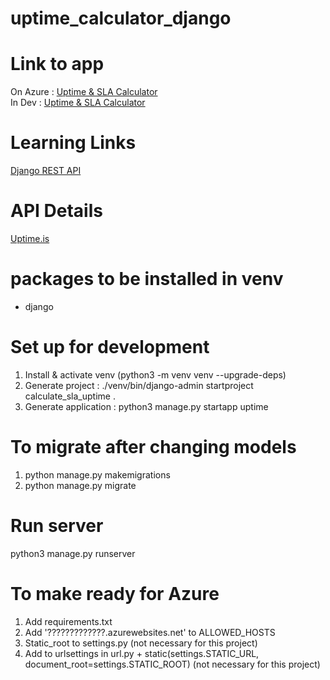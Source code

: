 # uptime_calculator_django

# Link to app
On Azure : [Uptime & SLA Calculator]()
<br/>
In Dev : [Uptime & SLA Calculator]()

# Learning Links
[Django REST API](https://simpleisbetterthancomplex.com/tutorial/2018/02/03/how-to-use-restful-apis-with-django.html) <br>

# API Details
[Uptime.is](https://uptime.is)

# packages to be installed in venv
- django

# Set up for development
1. Install & activate venv (python3 -m venv venv --upgrade-deps)
2. Generate project : ./venv/bin/django-admin startproject calculate_sla_uptime .  
3. Generate application : python3 manage.py startapp uptime

# To migrate after changing models
1. python manage.py makemigrations
2. python manage.py migrate

# Run server
python3 manage.py runserver  

# To make ready for Azure
1. Add requirements.txt
2. Add '?????????????.azurewebsites.net' to ALLOWED_HOSTS
3. Static_root to settings.py (not necessary for this project)
4. Add to urlsettings in url.py + static(settings.STATIC_URL, document_root=settings.STATIC_ROOT) (not necessary for this project)

